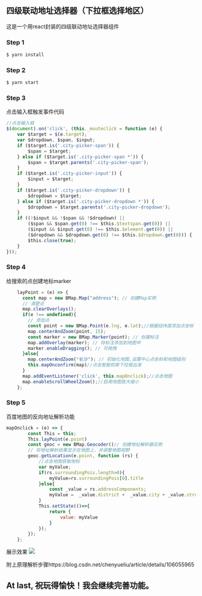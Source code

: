 ## 四级联动地址选择器（下拉框选择地区）

这是一个用react封装的四级联动地址选择器组件

### Step 1
```html
$ yarn install 
```
### Step 2
```html
$ yarn start
```
### Step 3
点击输入框触发事件代码
```javascript
//点击输入框
$(document).on('click', (this._mouteclick = function (e) {
    var $target = $(e.target);
    var $dropdown, $span, $input;
    if ($target.is('.city-picker-span')) {
        $span = $target;
    } else if ($target.is('.city-picker-span *')) {
        $span = $target.parents('.city-picker-span');
    }
    if ($target.is('.city-picker-input')) {
        $input = $target;
    }
    if ($target.is('.city-picker-dropdown')) {
        $dropdown = $target;
    } else if ($target.is('.city-picker-dropdown *')) {
        $dropdown = $target.parents('.city-picker-dropdown');
    }
    if ((!$input && !$span && !$dropdown) ||
        ($span && $span.get(0) !== $this.$textspan.get(0)) ||
        ($input && $input.get(0) !== $this.$element.get(0)) ||
        ($dropdown && $dropdown.get(0) !== $this.$dropdown.get(0))) {
        $this.close(true);
    }
}));
```
### Step 4
给搜索的点创建地标marker
```javascript
	layPoint = (e) => {
      const map = new BMap.Map("address"); // 创建Map实例
      // 清楚点
      map.clearOverlays();
      if(e !== undefined){
        // 添加点
        const point = new BMap.Point(e.lng, e.lat);//根据经纬度添加点坐标
        map.centerAndZoom(point, 15);
        const marker = new BMap.Marker(point); // 创建标注
        map.addOverlay(marker); // 将标注添加到地图中
        marker.enableDragging(); // 可拖拽
      }else{
        map.centerAndZoom("长沙"); // 初始化地图,设置中心点坐标和地图级别
        this.mapOnconfirm(map)//点击智能检索下拉框出发
      }
      map.addEventListener('click', this.mapOnclick);//点击地图
      map.enableScrollWheelZoom();//启用地图放大缩小
    };
```
### Step 5
百度地图的反向地址解析功能

```javascript
mapOnclick = (e) => {
        const This = this;
        This.layPoint(e.point)
        const geoc = new BMap.Geocoder()// 创建地址解析器实例
        // 将地址解析结果显示在地图上，并调整地图视野
        geoc.getLocation(e.point, function (rs) {
            //点击地图获取地标
            var myValue;
            if(rs.surroundingPois.length>0){
                myValue=rs.surroundingPois[0].title
            }else{
                const _value = rs.addressComponents;
                myValue =  _value.district +  _value.city + _value.street + _value.streetNumber
            }
            This.setState(()=>{
                return {
                    value: myValue
                }
            });
        }); 
    };
```
展示效果
![](https://img-blog.csdnimg.cn/20200512144932854.png?x-oss-process=image/watermark,type_ZmFuZ3poZW5naGVpdGk,shadow_10,text_aHR0cHM6Ly9ibG9nLmNzZG4ubmV0L2NoZW55dWVsaXU=,size_16,color_FFFFFF,t_70)

附上原理解析步骤https://blog.csdn.net/chenyueliu/article/details/106055965

## At last, 祝玩得愉快！我会继续完善功能。
